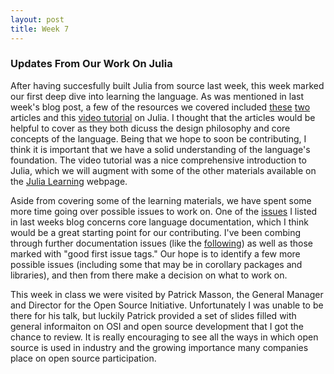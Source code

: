 ```yaml
---
layout: post
title: Week 7
---
```

### Updates From Our Work On Julia

After having succesfully built Julia from source last week, this week marked our first deep dive into learning the language.  As was mentioned in last week's blog post, a few of the resources we covered included [these](http://ucidatascienceinitiative.github.io/IntroToJulia/Html/JuliaMentalModel) [two](http://ucidatascienceinitiative.github.io/IntroToJulia/Html/WhyJulia) articles and this [video tutorial](https://www.youtube.com/watch?v=8h8rQyEpiZA) on Julia.  I thought that the articles would be helpful to cover as they both dicuss the design philosophy and core concepts of the language.  Being that we hope to soon be contributing, I think it is important that we have a solid understanding of the language's foundation.  The video tutorial was a nice comprehensive introduction to Julia, which we will augment with some of the other materials available on the [Julia Learning](https://julialang.org/learning/) webpage.

Aside from covering some of the learning materials, we have spent some more time going over possible issues to work on. One of the [issues](https://github.com/JuliaLang/julia/issues/31202) I listed in last weeks blog concerns core language documentation, which I think would be a great starting point for our contributing.  I've been combing through further documentation issues (like the [following](https://github.com/JuliaLang/julia/issues/31232)) as well as those marked with "good first issue tags."  Our hope is to identify a few more possible issues (including some that may be in corollary packages and libraries), and then from there make a decision on what to work on.

This week in class we were visited by Patrick Masson, the General Manager and Director for the Open Source Initiative.  Unfortunately I was unable to be there for his talk, but luckily Patrick provided a set of slides filled with general informaiton on OSI and open source development that I got the chance to review.  It is really encouraging to see all the ways in which open source is used in industry and the growing importance many companies place on open source participation.